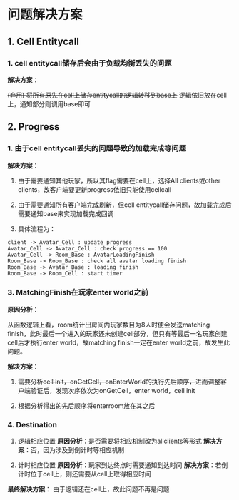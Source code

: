 # 问题解决方案

## 1. Cell Entitycall

### 1. cell entitycall储存后会由于负载均衡丢失的问题

**解决方案**：

~~(弃用) 将所有原先在cell上储存entitycall的逻辑转移到base上~~
逻辑依旧放在cell上，通知部分则调用base即可

## 2. Progress

### 1. 由于cell entitycall丢失的问题导致的加载完成等问题

**解决方案**：

1. 由于需要通知其他玩家，所以其flag需要在cell上，选择All clients或other clients，故客户端要更新progress依旧只能使用cellcall

2. 由于需要通知所有客户端完成刷新，但cell entitycall储存问题，故加载完成后需要通知base来实现加载完成回调

3. 具体流程为：

```sequence {theme="simple"}
client -> Avatar_Cell : update progress
Avatar_Cell -> Avatar_Cell : check progress == 100
Avatar_Cell -> Room_Base : AvatarLoadingFinish
Room_Base -> Room_Base : check all avatar loading finish
Room_Base -> Avatar_Base : loading finish
Room_Base -> Room_Cell : start timer
```

### 3. MatchingFinish在玩家enter world之前

**原因分析**：

从函数逻辑上看，room统计出房间内玩家数目为8人时便会发送matching finish，此时最后一个进入的玩家还未创建cell部分，但只有等最后一名玩家创建cell后才执行enter world，故matching finish一定在enter world之前，故发生此问题。

**解决方案**：

1. ~~需要分析cell init，onGetCell，onEnterWorld的执行先后顺序，进而调整~~客户端验证后，发现次序依次为onGetCell，enter world，cell init

2. 根据分析得出的先后顺序将enterroom放在其之后

### 4. Destination

1. 逻辑相应位置
**原因分析**：是否需要将相应机制改为allclients等形式
**解决方案**：否，因为涉及到倒计时等相应机制

2. 计时相应位置
**原因分析**：玩家到达终点时需要通知到达时间
**解决方案**：若倒计时位于cell上，则还需要从cell上取得相应时间

**最终解决方案**： 由于逻辑还在cell上，故此问题不再是问题